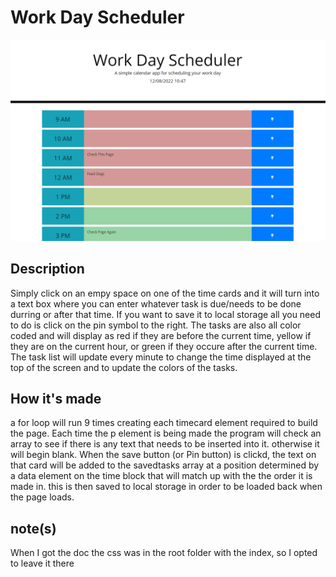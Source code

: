 # Work Day Scheduler

![Image of application](./screenshot.PNG)

## Description
Simply click on an empy space on one of the time cards and it will turn into a text box where you can enter whatever task is due/needs to be done durring or after that time. If you want to save it to local storage all you need to do is click on the pin symbol to the right. The tasks are also all color coded and will display as red if they are before the current time, yellow if they are on the current hour, or green if they occure after the current time. The task list will update every minute to change the time displayed at the top of the screen and to update the colors of the tasks.

## How it's made
 a for loop will run 9 times creating each timecard element required to build the page. Each time the p element is being made the program will check an array to see if there is any text that needs to be inserted into it. otherwise it will begin blank. 
 When the save button (or Pin button) is clickd, the text on that card will be added to the savedtasks array at a position determined by a data element on the time block that will match up with the the order it is made in. this is then saved to local storage in order to be loaded back when the page loads.

 ## note(s)
When I got the doc the css was in the root folder with the index, so I opted to leave it there